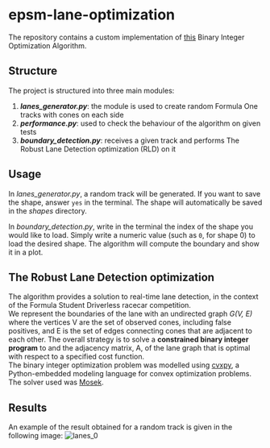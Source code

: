 # epsm-lane-optimization

The repository contains a custom implementation of [this](https://static1.squarespace.com/static/5b79970e3c3a53723fab8cfc/t/5dd31c148feff15f97f4ddbc/1574116375972/ICRA2020_Boundary_Gen_final.pdf) Binary Integer Optimization Algorithm.

## Structure 
The project is structured into three main modules: 
1. _**lanes_generator.py**_: the module is used to create random Formula One tracks with cones on each side
2. _**performance.py**_: used to check the behaviour of the algorithm on given tests
3. _**boundary_detection.py**_: receives a given track and performs The
Robust Lane Detection optimization (RLD) on it

## Usage 
In _lanes_generator.py_, a random track will be generated. If you want to save the shape,
answer `yes` in the terminal. The shape will automatically be saved in the
_shapes_ directory.

In _boundary_detection.py_, write in the terminal the index
of the shape you would like to load. Simply write a numeric value (such as `0`, for shape 0) to load
the desired shape. The algorithm will compute the boundary and show it in a plot. 

## The Robust Lane Detection optimization
The algorithm provides a solution to real-time lane detection, in the context of the Formula Student
Driverless racecar competition. \
We represent the boundaries of the lane with an undirected graph _G(V, E)_ where the vertices V are the set
of observed cones, including false positives, and E is the set of edges connecting cones that are adjacent
to each other. The overall strategy is to solve a **constrained binary integer program** to and the adjacency
matrix, A, of the lane graph that is optimal with respect to a specified cost function. \
The binary integer optimization problem was modelled using [cvxpy](https://www.cvxpy.org/), a Python-embedded modeling language for convex optimization problems.
The solver used was [Mosek](https://www.mosek.com/).

## Results 
An example of the result obtained for a random track is given in the following image:
![lanes_0](https://user-images.githubusercontent.com/48925470/117624636-ca6b7380-b17d-11eb-8d7c-60c8f265e4ea.png)

